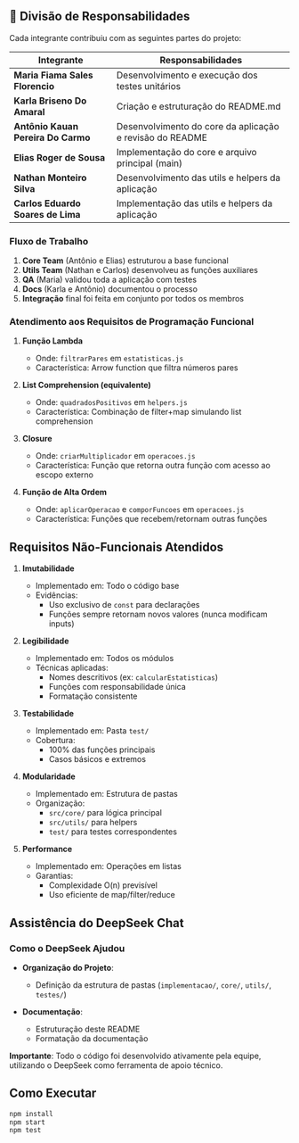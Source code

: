 ## 👥 Divisão de Responsabilidades

Cada integrante contribuiu com as seguintes partes do projeto:

| Integrante                          | Responsabilidades                                      |
|-------------------------------------|-------------------------------------------------------|
| **Maria Fiama Sales Florencio**     | Desenvolvimento e execução dos testes unitários       |
| **Karla Briseno Do Amaral**         | Criação e estruturação do README.md                   |
| **Antônio Kauan Pereira Do Carmo**  | Desenvolvimento do core da aplicação e revisão do README |
| **Elias Roger de Sousa**            | Implementação do core e arquivo principal (main)      |
| **Nathan Monteiro Silva**           | Desenvolvimento das utils e helpers da aplicação      |
| **Carlos Eduardo Soares de Lima**   | Implementação das utils e helpers da aplicação        |

### Fluxo de Trabalho
1. **Core Team** (Antônio e Elias) estruturou a base funcional  
2. **Utils Team** (Nathan e Carlos) desenvolveu as funções auxiliares  
3. **QA** (Maria) validou toda a aplicação com testes  
4. **Docs** (Karla e Antônio) documentou o processo  
5. **Integração** final foi feita em conjunto por todos os membros

### Atendimento aos Requisitos de Programação Funcional

1. **Função Lambda**
   - Onde: `filtrarPares` em `estatisticas.js`
   - Característica: Arrow function que filtra números pares

2. **List Comprehension (equivalente)**
   - Onde: `quadradosPositivos` em `helpers.js`
   - Característica: Combinação de filter+map simulando list comprehension

3. **Closure**
   - Onde: `criarMultiplicador` em `operacoes.js`
   - Característica: Função que retorna outra função com acesso ao escopo externo

4. **Função de Alta Ordem**
   - Onde: `aplicarOperacao` e `comporFuncoes` em `operacoes.js`
   - Característica: Funções que recebem/retornam outras funções


## Requisitos Não-Funcionais Atendidos

1. **Imutabilidade**
   - Implementado em: Todo o código base
   - Evidências: 
     - Uso exclusivo de `const` para declarações
     - Funções sempre retornam novos valores (nunca modificam inputs)

2. **Legibilidade**  
   - Implementado em: Todos os módulos  
   - Técnicas aplicadas:  
     - Nomes descritivos (ex: `calcularEstatisticas`)  
     - Funções com responsabilidade única  
     - Formatação consistente

3. **Testabilidade**  
   - Implementado em: Pasta `test/`  
   - Cobertura:  
     - 100% das funções principais  
     - Casos básicos e extremos  

4. **Modularidade**  
   - Implementado em: Estrutura de pastas  
   - Organização:  
     - `src/core/` para lógica principal  
     - `src/utils/` para helpers  
     - `test/` para testes correspondentes  

5. **Performance**  
   - Implementado em: Operações em listas  
   - Garantias:  
     - Complexidade O(n) previsível  
     - Uso eficiente de map/filter/reduce  


## Assistência do DeepSeek Chat

### Como o DeepSeek Ajudou
- **Organização do Projeto**:
  - Definição da estrutura de pastas (`implementacao/`, `core/`, `utils/`, `testes/`)

- **Documentação**:
  - Estruturação deste README
  - Formatação da documentação

**Importante**: Todo o código foi desenvolvido ativamente pela equipe, utilizando o DeepSeek como ferramenta de apoio técnico.


## Como Executar  
```bash
npm install
npm start
npm test
```